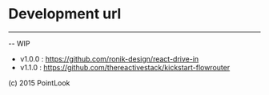 # Development url
------------
-- WIP
- v1.0.0 : https://github.com/ronik-design/react-drive-in
- v1.1.0 : https://github.com/thereactivestack/kickstart-flowrouter

(c) 2015 PointLook

